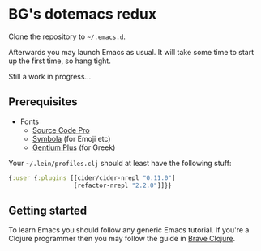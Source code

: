 # BG's dotemacs redux

Clone the repository to `~/.emacs.d`.

Afterwards you may launch Emacs as usual. It will take some time to start up
the first time, so hang tight.

Still a work in progress...

## Prerequisites

- Fonts
  - [Source Code Pro](https://github.com/adobe-fonts/source-code-pro/releases)
  - [Symbola](http://www.fonts2u.com/symbola.font) (for Emoji etc)
  - [Gentium Plus](http://software.sil.org/gentium/) (for Greek)

Your `~/.lein/profiles.clj` should at least have the following stuff:

```Clojure
{:user {:plugins [[cider/cider-nrepl "0.11.0"]
                  [refactor-nrepl "2.2.0"]]}}
```

## Getting started

To learn Emacs you should follow any generic Emacs tutorial. If you're
a Clojure programmer then you may follow the guide in
[Brave Clojure](http://www.braveclojure.com/basic-emacs/).
